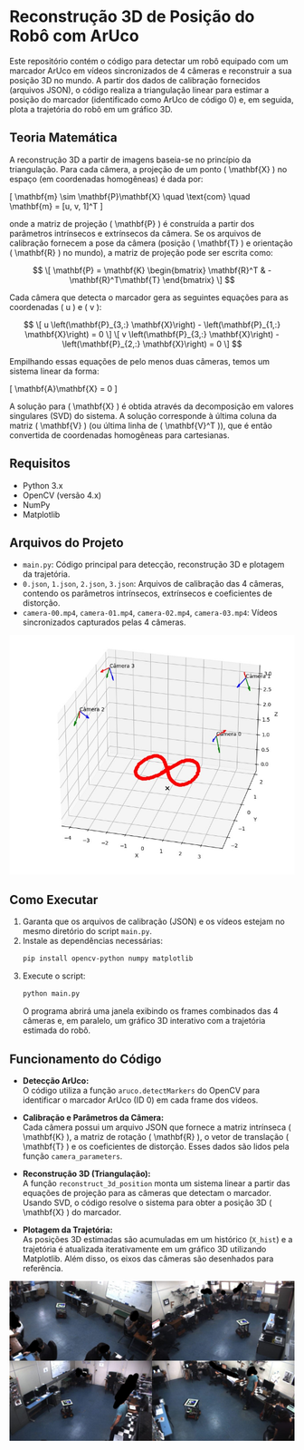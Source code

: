 # Reconstrução 3D de Posição do Robô com ArUco

Este repositório contém o código para detectar um robô equipado com um marcador ArUco em vídeos sincronizados de 4 câmeras e reconstruir a sua posição 3D no mundo. A partir dos dados de calibração fornecidos (arquivos JSON), o código realiza a triangulação linear para estimar a posição do marcador (identificado como ArUco de código 0) e, em seguida, plota a trajetória do robô em um gráfico 3D.

## Teoria Matemática

A reconstrução 3D a partir de imagens baseia-se no princípio da triangulação. Para cada câmera, a projeção de um ponto \( \mathbf{X} \) no espaço (em coordenadas homogêneas) é dada por:

\[ \mathbf{m} \sim \mathbf{P}\mathbf{X} \quad \text{com} \quad \mathbf{m} = [u, v, 1]^T \]

onde a matriz de projeção \( \mathbf{P} \) é construída a partir dos parâmetros intrínsecos e extrínsecos da câmera. Se os arquivos de calibração fornecem a pose da câmera (posição \( \mathbf{T} \) e orientação \( \mathbf{R} \) no mundo), a matriz de projeção pode ser escrita como:

$$
\[ \mathbf{P} = \mathbf{K} \begin{bmatrix} \mathbf{R}^T & -\mathbf{R}^T\mathbf{T} \end{bmatrix} \]
$$

Cada câmera que detecta o marcador gera as seguintes equações para as coordenadas \( u \) e \( v \):

$$
\[ u \left(\mathbf{P}_{3,:} \mathbf{X}\right) - \left(\mathbf{P}_{1,:} \mathbf{X}\right) = 0 \]
\[ v \left(\mathbf{P}_{3,:} \mathbf{X}\right) - \left(\mathbf{P}_{2,:} \mathbf{X}\right) = 0 \]
$$

Empilhando essas equações de pelo menos duas câmeras, temos um sistema linear da forma:

\[ \mathbf{A}\mathbf{X} = 0 \]

A solução para \( \mathbf{X} \) é obtida através da decomposição em valores singulares (SVD) do sistema. A solução corresponde à última coluna da matriz \( \mathbf{V} \) (ou última linha de \( \mathbf{V}^T \)), que é então convertida de coordenadas homogêneas para cartesianas.

## Requisitos

- Python 3.x
- OpenCV (versão 4.x)
- NumPy
- Matplotlib

## Arquivos do Projeto

- `main.py`: Código principal para detecção, reconstrução 3D e plotagem da trajetória.
- `0.json`, `1.json`, `2.json`, `3.json`: Arquivos de calibração das 4 câmeras, contendo os parâmetros intrínsecos, extrínsecos e coeficientes de distorção.
- `camera-00.mp4`, `camera-01.mp4`, `camera-02.mp4`, `camera-03.mp4`: Vídeos sincronizados capturados pelas 4 câmeras.

![images2](images/image1.jpeg)

## Como Executar

1. Garanta que os arquivos de calibração (JSON) e os vídeos estejam no mesmo diretório do script `main.py`.
2. Instale as dependências necessárias:
   ```bash
   pip install opencv-python numpy matplotlib
   ```
3. Execute o script:
   ```bash
   python main.py
   ```
   O programa abrirá uma janela exibindo os frames combinados das 4 câmeras e, em paralelo, um gráfico 3D interativo com a trajetória estimada do robô.

## Funcionamento do Código

- **Detecção ArUco:**  
  O código utiliza a função `aruco.detectMarkers` do OpenCV para identificar o marcador ArUco (ID 0) em cada frame dos vídeos.

- **Calibração e Parâmetros da Câmera:**  
  Cada câmera possui um arquivo JSON que fornece a matriz intrínseca \( \mathbf{K} \), a matriz de rotação \( \mathbf{R} \), o vetor de translação \( \mathbf{T} \) e os coeficientes de distorção. Esses dados são lidos pela função `camera_parameters`.

- **Reconstrução 3D (Triangulação):**  
  A função `reconstruct_3d_position` monta um sistema linear a partir das equações de projeção para as câmeras que detectam o marcador. Usando SVD, o código resolve o sistema para obter a posição 3D \( \mathbf{X} \) do marcador.

- **Plotagem da Trajetória:**  
  As posições 3D estimadas são acumuladas em um histórico (`X_hist`) e a trajetória é atualizada iterativamente em um gráfico 3D utilizando Matplotlib. Além disso, os eixos das câmeras são desenhados para referência.

![images1](images/image2.jpeg)



